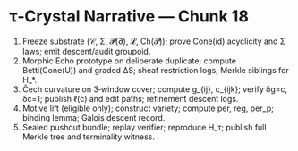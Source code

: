 # τ‑Crystal Narrative — Chunk 18

1) Freeze substrate (𝒞, Σ, 𝓟(∂), 𝓛, Ch(𝓟)); prove Cone(id) acyclicity and Σ laws; emit descent/audit groupoid.
2) Morphic Echo prototype on deliberate duplicate; compute Betti(Cone(U)) and graded ΔS; sheaf restriction logs; Merkle siblings for H_*.
3) Čech curvature on 3‑window cover; compute g_{ij}, c_{ijk}; verify δg=c, δc=1; publish ℓ(c) and edit paths; refinement descent logs.
4) Motive lift (eligible only); construct variety; compute per, reg, per_p; binding lemma; Galois descent record.
5) Sealed pushout bundle; replay verifier; reproduce H_τ; publish full Merkle tree and terminality witness.
